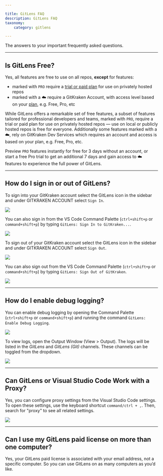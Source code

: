 ```yaml
---

title: GitLens FAQ
description: GitLens FAQ
taxonomy:
    category: gitlens

---
```


The answers to your important frequently asked questions.

***

## Is GitLens Free?

Yes, all features are free to use on all repos, **except** for features:  

- marked with `PRO` require a [trial or paid plan](https://www.gitkraken.com/gitlens/pricing) for use on privately hosted repos
- marked with a ☁️ require a GitKraken Account, with access level based on your [plan](https://www.gitkraken.com/gitlens/pricing), e.g. Free, Pro, etc

While GitLens offers a remarkable set of free features, a subset of features tailored for professional developers and teams, marked with `PRO`, require a trial or paid plan for use on privately hosted repos &mdash; use on local or publicly hosted repos is free for everyone. Additionally some features marked with a ☁️, rely on GitKraken Dev Services which requires an account and access is based on your plan, e.g. Free, Pro, etc.

Preview `PRO` features instantly for free for 3 days without an account, or start a free Pro trial to get an additional 7 days and gain access to ☁️ features to experience the full power of GitLens.

***

## How do I sign in or out of GitLens?

To sign into your GitKraken account select the GitLens icon in the sidebar and under GITKRAKEN ACCOUNT select `Sign In`.

<img src="/wp-content/uploads/gl-sign-in-3.png" class="img-bordered img-responsive center">

You can also sign in from the VS Code Command Palette (`ctrl+shift+p` or `command+shift+p`) by typing `GitLens: Sign In to GitKraken...`.

<img src="/wp-content/uploads/gl-sign-in-4.png" class="img-bordered img-responsive center">

To sign out of your GitKraken account select the GitLens icon in the sidebar and under GITKRAKEN ACCOUNT select `Sign Out`.

<img src="/wp-content/uploads/gl-sign-out-3.png" class="img-bordered img-responsive center">

You can also sign out from the VS Code Command Palette (`ctrl+shift+p` or `command+shift+p`) by typing `GitLens: Sign Out of GitKraken`.

<img src="/wp-content/uploads/gl-sign-out-4.png" class="img-bordered img-responsive center">

***

## How do I enable debug logging?

You can enable debug logging by opening the Command Palette (`ctrl+shift+p` or `command+shift+p`) and running the command `GitLens: Enable Debug Logging`.

<img src="/wp-content/uploads/gl-enable-debug-log.png" class="img-bordered img-responsive center">

To view logs, open the Output Window (View > Output). The logs will be listed in the _GitLens_ and _GitLens (Git)_ channels. These channels can be toggled from the dropdown.

<img src="/wp-content/uploads/gl-output.png" class="img-bordered img-responsive center">

***

## Can GitLens or Visual Studio Code Work with a Proxy?

Yes, you can configure proxy settings from the Visual Studio Code settings. To open these settings, use the keyboard shortcut `command/ctrl + ,`. Then, search for "proxy" to see all related settings.

<img src="/wp-content/uploads/proxy-settings.png" class="img-bordered img-responsive center">

***

## Can I use my GitLens paid license on more than one computer?

Yes, your GitLens paid license is associated with your email address, not a specific computer. So you can use GitLens on as many computers as you’d like.
